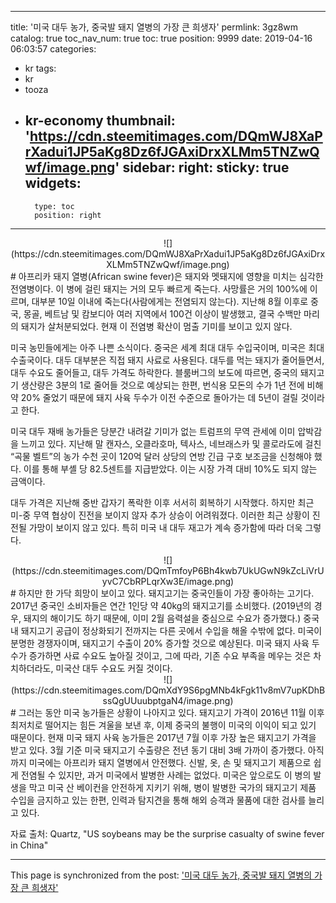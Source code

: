 
---
title: '미국 대두 농가, 중국발 돼지 열병의 가장 큰 희생자'
permlink: 3gz8wm
catalog: true
toc_nav_num: true
toc: true
position: 9999
date: 2019-04-16 06:03:57
categories:
- kr
tags:
- kr
- tooza
- kr-economy
thumbnail: 'https://cdn.steemitimages.com/DQmWJ8XaPrXadui1JP5aKg8Dz6fJGAxiDrxXLMm5TNZwQwf/image.png'
sidebar:
    right:
        sticky: true
widgets:
    -
        type: toc
        position: right
---


<center>
![](https://cdn.steemitimages.com/DQmWJ8XaPrXadui1JP5aKg8Dz6fJGAxiDrxXLMm5TNZwQwf/image.png)
</center>
#
아프리카 돼지 열병(African swine fever)은 돼지와 멧돼지에 영향을 미치는 심각한 전염병이다. 이 병에 걸린 돼지는 거의 모두 빠르게 죽는다. 사망률은 거의 100%에 이르며, 대부분 10일 이내에 죽는다(사람에게는 전염되지 않는다). 지난해 8월 이후로 중국, 몽골, 베트남 및 캄보디아 여러 지역에서 100건 이상이 발생했고, 결국 수백만 마리의 돼지가 살처분되었다. 현재 이 전염병 확산이 멈출 기미를 보이고 있지 않다. 

 

미국 농민들에게는 아주 나쁜 소식이다. 중국은 세계 최대 대두 수입국이며, 미국은 최대 수출국이다. 대두 대부분은 직접 돼지 사료로 사용된다. 대두를 먹는 돼지가 줄어들면서, 대두 수요도 줄어들고, 대두 가격도 하락한다. 블룸버그의 보도에 따르면, 중국의 돼지고기 생산량은 3분의 1로 줄어들 것으로 예상되는 한편, 번식용 모돈의 수가 1년 전에 비해 약 20% 줄었기 때문에 돼지 사육 두수가 이전 수준으로 돌아가는 데 5년이 걸릴 것이라고 한다.

 

미국 대두 재배 농가들은 당분간 내려갈 기미가 없는 트럼프의 무역 관세에 이미 압박감을 느끼고 있다. 지난해 말 캔자스, 오클라호마, 텍사스, 네브래스카 및 콜로라도에 걸친 “곡물 벨트”의 농가 수천 곳이 120억 달러 상당의 연방 긴급 구호 보조금을 신청해야 했다. 이를 통해 부셸 당 82.5센트를 지급받았다. 이는 시장 가격 대비 10%도 되지 않는 금액이다. 

 

대두 가격은 지난해 중반 갑자기 폭락한 이후 서서히 회복하기 시작했다. 하지만 최근 미-중 무역 협상이 진전을 보이지 않자 추가 상승이 어려워졌다. 이러한 최근 상황이 진전될 가망이 보이지 않고 있다. 특히 미국 내 대두 재고가 계속 증가함에 따라 더욱 그렇다. 

<center>
![](https://cdn.steemitimages.com/DQmTmfoyP6Bh4kwb7UkUGwN9kZcLiVrUyvC7CbRPLqrXw3E/image.png)
</center>
#
하지만 한 가닥 희망이 보이고 있다. 돼지고기는 중국인들이 가장 좋아하는 고기다. 2017년 중국인 소비자들은 연간 1인당 약 40kg의 돼지고기를 소비했다. (2019년의 경우, 돼지의 해이기도 하기 때문에, 이미 2월 음력설을 중심으로 수요가 증가했다.) 중국 내 돼지고기 공급이 정상화되기 전까지는 다른 곳에서 수입을 해올 수밖에 없다. 미국이 분명한 경쟁자이며, 돼지고기 수출이 20% 증가할 것으로 예상된다. 미국 돼지 사육 두수가 증가하면 사료 수요도 높아질 것이고, 그에 따라, 기존 수요 부족을 메우는 것은 차치하더라도, 미국산 대두 수요도 커질 것이다. 

<center>
![](https://cdn.steemitimages.com/DQmXdY9S6pgMNb4kFgk11v8mV7upKDhBssQgUUuubptgaN4/image.png)
</center>
#
그러는 동안 미국 농가들은 상황이 나아지고 있다. 돼지고기 가격이 2016년 11월 이후 최저치로 떨어지는 힘든 겨울을 보낸 후, 이제 중국의 불행이 미국의 이익이 되고 있기 때문이다. 현재 미국 돼지 사육 농가들은 2017년 7월 이후 가장 높은 돼지고기 가격을 받고 있다. 3월 기준 미국 돼지고기 수출량은 전년 동기 대비 3배 가까이 증가했다. 아직까지 미국에는 아프리카 돼지 열병에서 안전했다. 신발, 옷, 손 및 돼지고기 제품으로 쉽게 전염될 수 있지만, 과거 미국에서 발병한 사례는 없었다. 미국은 앞으로도 이 병의 발생을 막고 미국 산 베이컨을 안전하게 지키기 위해, 병이 발병한 국가의 돼지고기 제품 수입을 금지하고 있는 한편, 인력과 탐지견을 통해 해외 승객과 물품에 대한 검사를 늘리고 있다.

 

자료 출처: Quartz, "US soybeans may be the surprise casualty of swine fever in China"

- - -

This page is synchronized from the post: ['미국 대두 농가, 중국발 돼지 열병의 가장 큰 희생자'](https://steemit.com/@pius.pius/3gz8wm)
